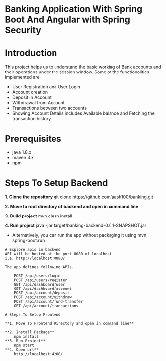 # Banking Application With Spring Boot And Angular with Spring Security

# Introduction

This project helps us to understand the basic working of Bank accounts and their operations under the session window. Some of the functionalities implemented are
- User Registration and User Login
- Account creation
- Deposit in Account
- Withdrawal from Account
- Transactions between two accounts
- Showing Account Details includes Available balance and Fetching the transaction history

# Prerequisites
- java 1.8.x
- maven 3.x
- npm

# Steps To Setup Backend

**1. Clone the repository**
    git clone https://github.com/aash100/banking.git

**2. Move to root directory of backend and open in command line**

**3. Build project**
    mvn clean install

**4. Run project** 
    java -jar target/banking-backend-0.0.1-SNAPSHOT.jar
-   Alternatively, you can run the app without packaging it using 
    mvn spring-boot:run
```
# Explore apis in backend
API will be hosted at the port 8080 of localhost
i.e. http://localhost:8080/

The app defines following APIs. 
 
    POST /api/users/login   
    POST /api/users/register
    GET /api/dashboard/user
    GET /api/dashboard/account
    POST /api/account/deposit
    POST /api/account/withdraw
    POST /api/account/fund-transfer
    GET /api/account/transactions   

# Steps To Setup Frontend

**1. Move To Frontend Directory and open in command line**

**2. Install Package**
    npm install
**3. Run Project**
    npm start
**4. Open url**
    http://localhost:4200/
